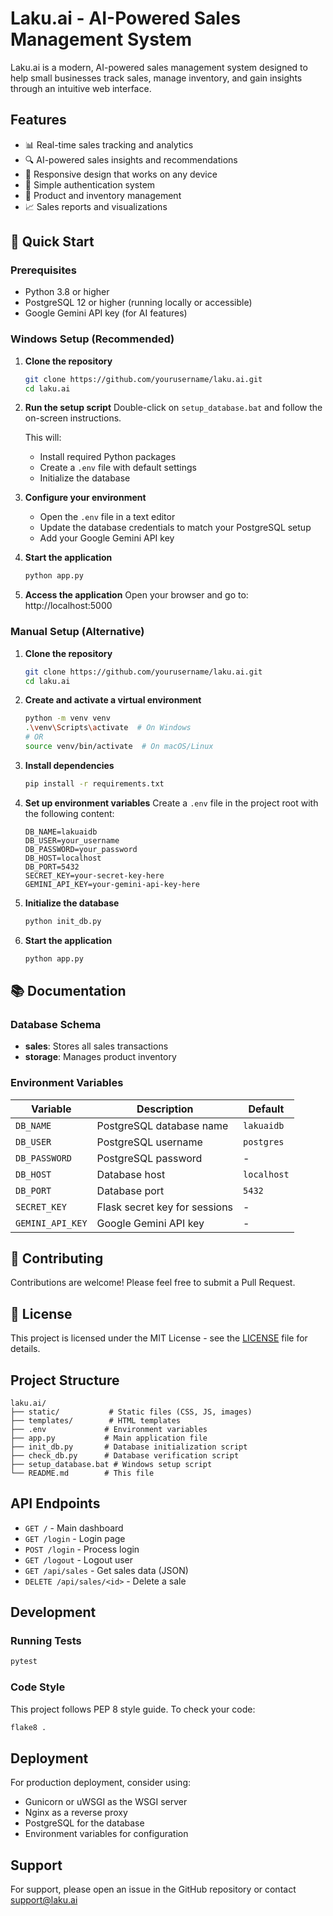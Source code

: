 # Laku.ai - AI-Powered Sales Management System

Laku.ai is a modern, AI-powered sales management system designed to help small businesses track sales, manage inventory, and gain insights through an intuitive web interface.

## Features

- 📊 Real-time sales tracking and analytics
- 🔍 AI-powered sales insights and recommendations
- 📱 Responsive design that works on any device
- 🔐 Simple authentication system
- 🛒 Product and inventory management
- 📈 Sales reports and visualizations

## 🚀 Quick Start

### Prerequisites

- Python 3.8 or higher
- PostgreSQL 12 or higher (running locally or accessible)
- Google Gemini API key (for AI features)

### Windows Setup (Recommended)

1. **Clone the repository**
   ```bash
   git clone https://github.com/yourusername/laku.ai.git
   cd laku.ai
   ```

2. **Run the setup script**
   Double-click on `setup_database.bat` and follow the on-screen instructions.
   
   This will:
   - Install required Python packages
   - Create a `.env` file with default settings
   - Initialize the database

3. **Configure your environment**
   - Open the `.env` file in a text editor
   - Update the database credentials to match your PostgreSQL setup
   - Add your Google Gemini API key

4. **Start the application**
   ```bash
   python app.py
   ```

5. **Access the application**
   Open your browser and go to: http://localhost:5000

### Manual Setup (Alternative)

1. **Clone the repository**
   ```bash
   git clone https://github.com/yourusername/laku.ai.git
   cd laku.ai
   ```

2. **Create and activate a virtual environment**
   ```bash
   python -m venv venv
   .\venv\Scripts\activate  # On Windows
   # OR
   source venv/bin/activate  # On macOS/Linux
   ```

3. **Install dependencies**
   ```bash
   pip install -r requirements.txt
   ```

4. **Set up environment variables**
   Create a `.env` file in the project root with the following content:
   ```
   DB_NAME=lakuaidb
   DB_USER=your_username
   DB_PASSWORD=your_password
   DB_HOST=localhost
   DB_PORT=5432
   SECRET_KEY=your-secret-key-here
   GEMINI_API_KEY=your-gemini-api-key-here
   ```

5. **Initialize the database**
   ```bash
   python init_db.py
   ```

6. **Start the application**
   ```bash
   python app.py
   ```

## 📚 Documentation

### Database Schema

- **sales**: Stores all sales transactions
- **storage**: Manages product inventory

### Environment Variables

| Variable | Description | Default |
|----------|-------------|---------|
| `DB_NAME` | PostgreSQL database name | `lakuaidb` |
| `DB_USER` | PostgreSQL username | `postgres` |
| `DB_PASSWORD` | PostgreSQL password | - |
| `DB_HOST` | Database host | `localhost` |
| `DB_PORT` | Database port | `5432` |
| `SECRET_KEY` | Flask secret key for sessions | - |
| `GEMINI_API_KEY` | Google Gemini API key | - |

## 🤝 Contributing

Contributions are welcome! Please feel free to submit a Pull Request.

## 📄 License

This project is licensed under the MIT License - see the [LICENSE](LICENSE) file for details.
## Project Structure

```
laku.ai/
├── static/           # Static files (CSS, JS, images)
├── templates/        # HTML templates
├── .env             # Environment variables
├── app.py           # Main application file
├── init_db.py       # Database initialization script
├── check_db.py      # Database verification script
├── setup_database.bat # Windows setup script
└── README.md        # This file
```

## API Endpoints

- `GET /` - Main dashboard
- `GET /login` - Login page
- `POST /login` - Process login
- `GET /logout` - Logout user
- `GET /api/sales` - Get sales data (JSON)
- `DELETE /api/sales/<id>` - Delete a sale

## Development

### Running Tests
```bash
pytest
```

### Code Style
This project follows PEP 8 style guide. To check your code:
```bash
flake8 .
```

## Deployment

For production deployment, consider using:
- Gunicorn or uWSGI as the WSGI server
- Nginx as a reverse proxy
- PostgreSQL for the database
- Environment variables for configuration

## Support

For support, please open an issue in the GitHub repository or contact support@laku.ai

